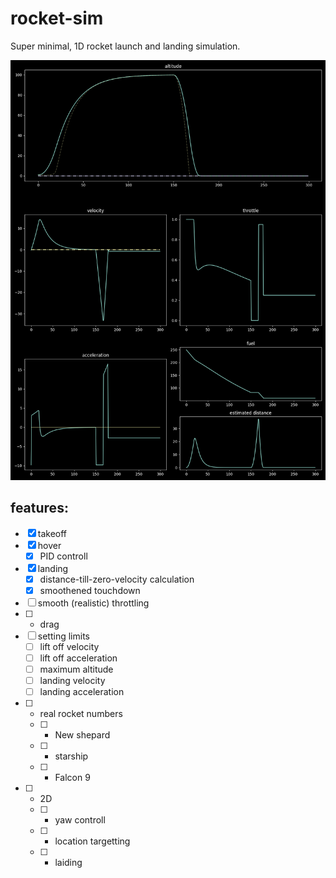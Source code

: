 # rocket-sim

Super minimal, 1D rocket launch and landing simulation.

![a demo plot of the simulation data](/plots/fig-1609936940.png)

## features:
- [x] takeoff
- [x] hover
  - [x] PID controll
- [x] landing
  - [x] distance-till-zero-velocity calculation
  - [x] smoothened  touchdown
- [ ] smooth (realistic) throttling
- [ ] * drag
- [ ] setting limits
  - [ ] lift off velocity
  - [ ] lift off acceleration
  - [ ] maximum altitude
  - [ ] landing velocity
  - [ ] landing acceleration
- [ ] * real rocket numbers
  - [ ] * New shepard
  - [ ] * starship
  - [ ] * Falcon 9
- [ ] * 2D
  - [ ] * yaw controll
  - [ ] * location targetting
  - [ ] * laiding